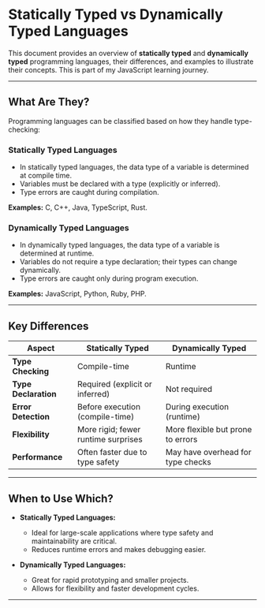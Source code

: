 # Statically Typed vs Dynamically Typed Languages

This document provides an overview of **statically typed** and **dynamically typed** programming languages, their differences, and examples to illustrate their concepts. This is part of my JavaScript learning journey.

---

## What Are They?

Programming languages can be classified based on how they handle type-checking:

### **Statically Typed Languages**
- In statically typed languages, the data type of a variable is determined at compile time.
- Variables must be declared with a type (explicitly or inferred).
- Type errors are caught during compilation.

**Examples:** C, C++, Java, TypeScript, Rust.

### **Dynamically Typed Languages**
- In dynamically typed languages, the data type of a variable is determined at runtime.
- Variables do not require a type declaration; their types can change dynamically.
- Type errors are caught only during program execution.

**Examples:** JavaScript, Python, Ruby, PHP.

---

## Key Differences

| **Aspect**             | **Statically Typed**                  | **Dynamically Typed**           |
|------------------------|--------------------------------------|---------------------------------|
| **Type Checking**      | Compile-time                         | Runtime                         |
| **Type Declaration**   | Required (explicit or inferred)      | Not required                    |
| **Error Detection**    | Before execution (compile-time)      | During execution (runtime)      |
| **Flexibility**        | More rigid; fewer runtime surprises  | More flexible but prone to errors|
| **Performance**        | Often faster due to type safety      | May have overhead for type checks|

---

## When to Use Which?
- **Statically Typed Languages:**
  - Ideal for large-scale applications where type safety and maintainability are critical.
  - Reduces runtime errors and makes debugging easier.

- **Dynamically Typed Languages:**
  - Great for rapid prototyping and smaller projects.
  - Allows for flexibility and faster development cycles.

---
